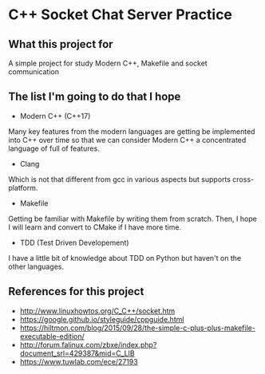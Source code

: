 # C++ Socket Chat Server Practice

## What this project for

A simple project for study Modern C++, Makefile and socket communication

## The list I'm going to do that I hope

- Modern C++ (C++17)

Many key features from the modern languages are getting be implemented into C++ over time so that we can consider Modern C++ a concentrated language of full of features.

- Clang

Which is not that different from gcc in various aspects but supports cross-platform.

- Makefile

Getting be familiar with Makefile by writing them from scratch. Then, I hope I will learn and convert to CMake if I have more time.

- TDD (Test Driven Developement)

I have a little bit of knowledge about TDD on Python but haven't on the other languages.

## References for this project

- http://www.linuxhowtos.org/C_C++/socket.htm
- https://google.github.io/styleguide/cppguide.html
- https://hiltmon.com/blog/2015/09/28/the-simple-c-plus-plus-makefile-executable-edition/
- http://forum.falinux.com/zbxe/index.php?document_srl=429387&mid=C_LIB
- https://www.tuwlab.com/ece/27193

